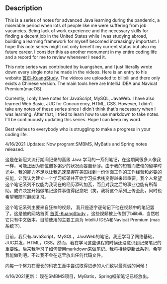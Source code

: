 ## Description

This is a series of notes for advanced Java learning during the pandemic, a miserable period when lots of people like me were suffering from job vacancies. Being lack of work experience and the necessary skills for finding a decent job in the United States while I was studying abroad, building a learning framework for myself becomed increasingly important. I hope this note series might not only benefit my current status but also my future career. I consider this as another monument in my entire coding life and a record for me to review whenever I need it.

This note series was contributed by kuangshen, and I just literally wrote down every single note he made in the videos. Here is an entry to his website [首页-KuangStudy](https://www.kuangstudy.com/). The videos are uploaded to bilibili and there only exists a Chinese version. The main tools here are IntelliJ IDEA and Navicat Premium(macOS). 

Currently, I only have notes for JavaScript, MySQL, JavaWeb. I have also learned Web Basic, JUC for Concurrency, HTML, CSS. However, I didn't take any notes of these series since I didn't think that's necessary when I was learning. After that, I tried to learn how to use markdown to take notes. I'll be continuously updating this series. Hope I can keep my word.

Best wishes to everybody who is struggling to make a progress in your coding life.

4/16/2021 Updates: Now program:SMBMS, MyBatis and Spring notes released.



这是在新冠大流行期间记录的高级 Java 学习的一系列笔记，在这期间很多人像我一样，可能正因为职位僧多粥少的状况而妄自菲薄。由于我的短暂而悲催的留学时光中，我的能力不足以让我迅速掌握在美国找到一份体面工作的工作经验和必要的技能，让我认为建立一个学习框架并开始学习技术栈变得越来越重要。我个人希望这个笔记系列不仅能为我现在的经历添砖加瓦，而且对我之后的事业也能有所帮助。或许决定开始做笔记这件事值得纪念吧（笑，我将这个系列上传至此，同时也希望我随时翻阅复习。

这个笔记系列主要来自狂神的视频， 我只是逐字逐句记下他在视频中的笔记罢了。这是他的网站首页  [首页-KuangStudy](https://www.kuangstudy.com/) 。这些视频被上传到了bilibili，当然啦它只有中文版本。目前使用的主要工具为 IntelliJ IDEA和Navicat Premium (mac系统下).

目前，我只有JavaScript，MySQL，JavaWeb的笔记。我还学习了网络基础，JUC并发，HTML，CSS。然而，我在学习这些课程的时候还没意识到记录笔记的重要性。后来我学习了如何使用markdown来做笔记。我将持续更新此系列，希望我能做到吧。不过我不会在这里放出任何代码文件。

向每一个努力在漫长的码农生涯中尝试取得进步的人们致以最真诚的问候！

4/16/2021更新： 现在SMBMS项目，MyBatis，Spring框架笔记已经放出。